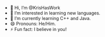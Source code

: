 - 👋 Hi, I’m @KrisHasWork
- 👀 I’m interested in learning new languages.
- 🌱 I’m currently learning C++ and Java.
- 😄 Pronouns: He/Him.
- ⚡ Fun fact: I believe in you!

<!---
KrisHasWork/KrisHasWork is a ✨ special ✨ repository because its `README.md` (this file) appears on your GitHub profile.
You can click the Preview link to take a look at your changes.
--->
